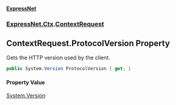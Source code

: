 #### [ExpressNet](ExpressNet.md 'ExpressNet')
### [ExpressNet.Ctx](ExpressNet.Ctx.md 'ExpressNet.Ctx').[ContextRequest](ExpressNet.Ctx.ContextRequest.md 'ExpressNet.Ctx.ContextRequest')

## ContextRequest.ProtocolVersion Property

Gets the HTTP version used by the client.

```csharp
public System.Version ProtocolVersion { get; }
```

#### Property Value
[System.Version](https://docs.microsoft.com/en-us/dotnet/api/System.Version 'System.Version')